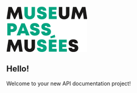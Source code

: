 <!-- focus: false -->

![](../assets/images/logo.png)

## Hello!

Welcome to your new API documentation project!
